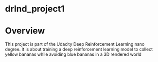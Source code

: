 # drlnd_project1

# Overview

This project is part of the Udacity Deep Reinforcement Learning nano degree.
It is about training a deep reinforcement learning model to collect yellow bananas while avoiding blue bananas in a 3D rendered world
